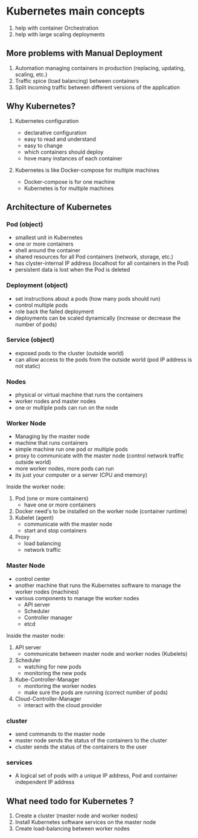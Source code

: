 # Kubernetes main concepts

1. help with container Orchestration
2. help with large scaling deployments

## More problems with Manual Deployment

1. Automation managing containers in production (replacing, updating, scaling, etc.)
2. Traffic spice (load balancing) between containers
3. Split incoming traffic between different versions of the application

## Why Kubernetes?

1. Kubernetes configuration
   - declarative configuration
   - easy to read and understand
   - easy to change
   - which containers should deploy
   - hove many instances of each container

2. Kubernetes is like Docker-compose for multiple machines
   - Docker-compose is for one machine
   - Kubernetes is for multiple machines

## Architecture of Kubernetes

### Pod (object)

- smallest unit in Kubernetes
- one or more containers
- shell around the container
- shared resources for all Pod containers (network, storage, etc.)
- has clyster-internal IP address (localhost for all containers in the Pod)
- persistent data is lost when the Pod is deleted

### Deployment (object)

- set instructions about a pods (how many pods should run)
- control multiple pods
- role back the failed deployment
- deployments can be scaled dynamically (increase or decrease the number of pods)

### Service (object)

- exposed pods to the cluster (outside world)
- can allow access to the pods from the outside world (pod IP address is not static)

### Nodes

- physical or virtual machine that runs the containers
- worker nodes and master nodes
- one or multiple pods can run on the node

### Worker Node

- Managing by the master node
- machine that runs containers
- simple machine run one pod or multiple pods
- proxy to communicate with the master node (control network traffic outside world)
- more worker nodes, more pods can run
- its just your computer or a server (CPU and memory)

Inside the worker node:

1. Pod (one or more containers)
    - have one or more containers
2. Docker need's to be installed on the worker node (container runtime)
3. Kubelet (agent)
    - communicate with the master node
    - start and stop containers
4. Proxy
    - load balancing
    - network traffic

### Master Node

- control center
- another machine that runs the Kubernetes software to manage the worker nodes (machines)
- various components to manage the worker nodes
  - API server
  - Scheduler
  - Controller manager
  - etcd

Inside the master node:

1. API server
    - communicate between master node and worker nodes (Kubelets)
2. Scheduler
    - watching for new pods
    - monitoring the new pods
3. Kube-Controller-Manager
    - monitoring the worker nodes
    - make sure the pods are running (correct number of pods)
4. Cloud-Controller-Manager
    - interact with the cloud provider

### cluster

- send commands to the master node
- master node sends the status of the containers to the cluster
- cluster sends the status of the containers to the user

### services

- A logical set of pods with a unique IP address, Pod and container independent IP address

## What need todo for Kubernetes ?

1. Create a cluster (master node and worker nodes)
2. Install Kubernetes software services on the master node
3. Create load-balancing between worker nodes

